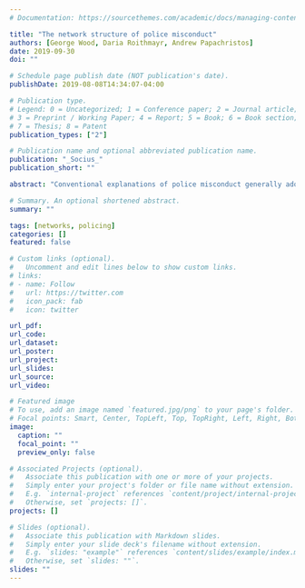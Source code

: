```yaml
---
# Documentation: https://sourcethemes.com/academic/docs/managing-content/

title: "The network structure of police misconduct"
authors: [George Wood, Daria Roithmayr, Andrew Papachristos]
date: 2019-09-30
doi: ""

# Schedule page publish date (NOT publication's date).
publishDate: 2019-08-08T14:34:07-04:00

# Publication type.
# Legend: 0 = Uncategorized; 1 = Conference paper; 2 = Journal article;
# 3 = Preprint / Working Paper; 4 = Report; 5 = Book; 6 = Book section;
# 7 = Thesis; 8 = Patent
publication_types: ["2"]

# Publication name and optional abbreviated publication name.
publication: "_Socius_"
publication_short: ""

abstract: "Conventional explanations of police misconduct generally adopt a micro-level focus on deviant officers or a macro-level focus on the top-down organization of police departments. Between these levels are social networks of misconduct. This study recreates these networks using data on 16,503 complaints and 15,811 police officers over a six-year period in Chicago. We examine individual-level factors associated with receiving a complaint, the basic properties of these misconduct networks, and factors related to officer co-naming in complaints. We find that the incidence of police misconduct is associated with attributes including race, age, and tenure, and that almost half of police officers are connected in misconduct ties in broader networks of misconduct. We also find that certain dyadic factors, especially seniority and race, strongly predict network ties and the incidence of group misconduct. Our results provide actionable information regarding possible ways to leverage the co-complaint network structure to reduce misconduct."

# Summary. An optional shortened abstract.
summary: ""

tags: [networks, policing]
categories: []
featured: false

# Custom links (optional).
#   Uncomment and edit lines below to show custom links.
# links:
# - name: Follow
#   url: https://twitter.com
#   icon_pack: fab
#   icon: twitter

url_pdf:
url_code:
url_dataset:
url_poster:
url_project:
url_slides:
url_source:
url_video:

# Featured image
# To use, add an image named `featured.jpg/png` to your page's folder.
# Focal points: Smart, Center, TopLeft, Top, TopRight, Left, Right, BottomLeft, Bottom, BottomRight.
image:
  caption: ""
  focal_point: ""
  preview_only: false

# Associated Projects (optional).
#   Associate this publication with one or more of your projects.
#   Simply enter your project's folder or file name without extension.
#   E.g. `internal-project` references `content/project/internal-project/index.md`.
#   Otherwise, set `projects: []`.
projects: []

# Slides (optional).
#   Associate this publication with Markdown slides.
#   Simply enter your slide deck's filename without extension.
#   E.g. `slides: "example"` references `content/slides/example/index.md`.
#   Otherwise, set `slides: ""`.
slides: ""
---
```

